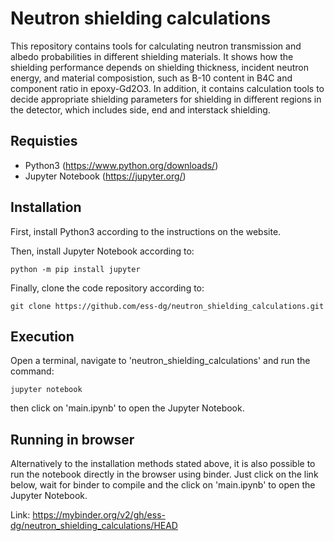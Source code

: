 # Neutron shielding calculations

This repository contains tools for calculating neutron transmission and albedo probabilities in different shielding materials. It shows how the shielding performance depends on shielding thickness, incident neutron energy, and material composistion, such as B-10 content in B4C and component ratio in epoxy-Gd2O3. In addition, it contains calculation tools to decide appropriate shielding parameters for shielding in different regions in the detector, which includes side, end and interstack shielding.

## Requisties
- Python3 (https://www.python.org/downloads/)
- Jupyter Notebook (https://jupyter.org/)

## Installation

First, install Python3 according to the instructions on the website.

Then, install Jupyter Notebook according to:
```
python -m pip install jupyter 
```

Finally, clone the code repository according to:
```
git clone https://github.com/ess-dg/neutron_shielding_calculations.git
```

## Execution

Open a terminal, navigate to 'neutron_shielding_calculations' and run the command:
```
jupyter notebook
```
then click on 'main.ipynb' to open the Jupyter Notebook.

## Running in browser

Alternatively to the installation methods stated above, it is also possible to run the notebook directly in the browser using binder. Just click on the link below, wait for binder to compile and the click on 'main.ipynb' to open the Jupyter Notebook.

Link: https://mybinder.org/v2/gh/ess-dg/neutron_shielding_calculations/HEAD

